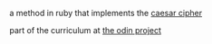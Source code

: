 a method in ruby that implements the [caesar cipher](https://en.wikipedia.org/wiki/Caesar_cipher)

part of the curriculum at [the odin project](https://www.theodinproject.com/courses/ruby-programming/lessons/caesar-cipher)